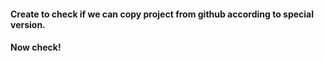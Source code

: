#### Create to check if we can copy project from github according to special version.
#### Now check!